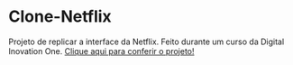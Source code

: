 # Clone-Netflix
Projeto de replicar a interface da Netflix. Feito durante um curso da Digital Inovation One. <a href="https://leticiatp.github.io/Clone-Netflix/"> Clique aqui para conferir o projeto! </a>

